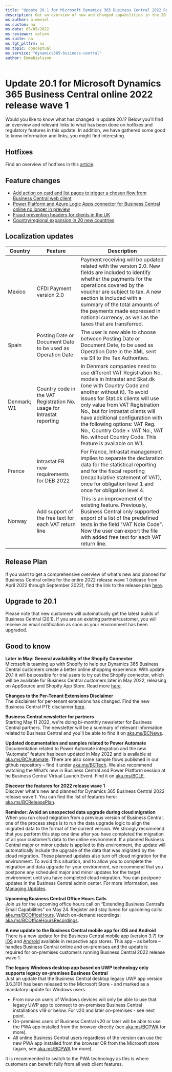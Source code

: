 ```yaml
---
title: "Update 20.1 for Microsoft Dynamics 365 Business Central 2022 Release Wave 1"
description: Get an overview of new and changed capabilities in the 20.1 update of Business Central online, which is part of 2022 release wave 1.
ms.author: a-emniel
ms.custom: na
ms.date: 05/05/2022
ms.reviewer: solsen
ms.suite: na
ms.tgt_pltfrm: na
ms.topic: conceptual
ms.service: "dynamics365-business-central"
author: EmmaNielsson
---
```


# Update 20.1 for Microsoft Dynamics 365 Business Central online 2022 release wave 1

Would you like to know what has changed in update 20.1? Below you'll find an overview and relevant links to what has been done on hotfixes and regulatory features in this update. In addition, we have gathered some good to know information and links, you might find interesting.

## Hotfixes

Find an overview of hotfixes in this [article](TBD).

## Feature changes  

- [Add action on card and list pages to trigger a chosen flow from Business Central web client](/dynamics365-release-plan/2022wave1/smb/dynamics365-business-central/action-group-run-chosen-instant-power-automate)
- [Power Platform and Azure Logic Apps connector for Business Central online no longer in preview](/dynamics365-release-plan/2022wave1/smb/dynamics365-business-central/improvements-power-automate-power-apps-connector)
- [Fraud prevention headers for clients in the UK](/dynamics365-release-plan/2022wave1/smb/dynamics365-business-central/fraud-prevention-headers-clients-uk)
- [Country/regional expansion in 20 new countries](/dynamics365-release-plan/2022wave1/smb/dynamics365-business-central/planned-features#country-and-regional)

## Localization updates

| Country| Feature  |Description|
|-------------|--------------|--------------|
|Mexico | CFDI Payment version 2.0 | Payment receiving will be updated related with the version 2.0. New fields are included to identify whether the payments for the operations covered by the voucher are subject to tax. A new section is included with a summary of the total amounts of the payments made expressed in national currency, as well as the taxes that are transferred. |
| Spain | Posting Date or Document Date to be used as Operation Date | The user is now able to choose between Posting Date or Document Date, to be used as Operation Date in the XML sent via SII to the Tax Authorities. |
| Denmark; W1 | Country code in the VAT Registration No. usage for Intrastat reporting | In Denmark companies need to use different VAT Registration No. models in Intrastat and Skat.dk (one with Country Code and another without it). To avoid issues for Stat.dk clients will use only value from VAT Registration No., but for intrastat clients will have additional configuration with the following options: VAT Reg. No., Country Code + VAT No., VAT No. without Country Code. This feature is available on W1. |
| France | Intrastat FR new requirements for DEB 2022 | For France, Intrastat management implies to separate the declaration data for the statistical reporting and for the fiscal reporting (recapitulative statement of VAT), once for obligation level 1 and once for obligation level 4. |
| Norway | Add support of the free text for each VAT return line | This is an improvement of the existing feature. Previously, Business Central only supported export of a list of the predefined texts in the field "VAT Note Code". Now the user can export the file with added free text for each VAT return line. |

## Release Plan  

If you want to get a comprehensive overview of what's new and planned for Business Central online for the entire 2022 release wave 1 (release from April 2022 through  September 2022), find the link to the release plan [here](/dynamics365-release-plan/2021wave2/smb/dynamics365-business-central/planned-features).

## Upgrade to 20.1

Please note that new customers will automatically get the latest builds of Business Central (20.1). If you are an existing partner/customer, you will receive an email notification as soon as your environment has been upgraded.

## Good to know

**Later in May: General availability of the Shopify Connector**  
Microsoft is teaming up with Shopify to help our Dynamics 365 Business Central customers create a better online shopping experience. With update 20.1 it will be possible for trial users to try out the Shopify connector, which will be available for Business Central customers later in May 2022, releasing on AppSource and Shopify App Store. Read more [here](/dynamics365-release-plan/2022wave1/smb/dynamics365-business-central/shopify-connector).

**Changes to the Per-Tenant Extensions Disclaimer**  
The disclaimer for per-tenant extensions has changed. Find the new Business Central PTE disclaimer [here](https://go.microsoft.com/fwlink/?linkid=2193002&clcid=0x409).

**Business Central newsletter for partners**  
Starting May 11 2022, we're doing bi-monthly newsletter for Business Central partners. The newsletter will be a summary of relevant information related to Business Central and you'll be able to find it on [aka.ms/BCNews](https://aka.ms/BCNews).

**Updated documentation and samples related to Power Automate**  
Documentation related to Power Automate integration and the new “Automate” feature has been updated in May 2022 and is available at [aka.ms/BCAutomate](https://aka.ms/bcautomate). There are also some sample flows published in our github repository – find it under [aka.ms/BCTech](https://aka.ms/bctech). We also recommend watching the What’s new in Business Central and Power Platform session at he Business Central Virtual Launch Event. Find it on [aka.ms/BCLE](https://aka.ms/bcle).

**Discover the features for 2022 release wave 1**  
Discover what's new and planned for Dynamics 365 Business Central 2022 release wave 1. You can find the list of features here: [aka.ms/BCReleasePlan](https://aka.ms/BCReleasePlan).

**Reminder: Avoid an unexpected data upgrade during cloud migration**  
When you run cloud migration from a previous version of Business Central, one of the process steps is to run the data upgrade logic to align the migrated data to the format of the current version. We strongly recommend that you perform this step one time after you have completed the migration of all your customer’s data to the online environment. If a planned Business Central major or minor update is applied to this environment, the update will automatically include the upgrade of the data that was migrated by the cloud migration. These planned updates also turn off cloud migration for the environment. To avoid this situation, and to allow you to complete the migration and data upgrade for your environment, we recommend that you postpone any scheduled major and minor updates for the target environment until you have completed cloud migration. You can postpone updates in the Business Central admin center. For more information, see [Managing Updates](/dynamics365/business-central/dev-itpro/administration/tenant-admin-center-update-management).  

**Upcoming Business Central Office Hours Calls**  
Join us for the upcoming office hours call on “Extending Business Central’s Email Capabilities” on May 24. Register and stay tuned for upcoming calls: [aka.ms/BCOfficeHours](https://aka.ms/BCOfficeHours). Watch on-demand recordings: [aka.ms/BCOfficeHoursRecordings](https://aka.ms/BCOfficeHoursRecordings).  

**A new update to the Business Central mobile app for iOS and Android**  
There is a new update for the Business Central mobile app (version 3.7) for [iOS](https://go.microsoft.com/fwlink/?LinkId=734847) and [Android](https://go.microsoft.com/fwlink/?LinkId=734849) available in respective app stores. This app – as before – handles Business Central online and on-premises and the update is required for on-premises customers running Business Central 2022 release wave 1.

**The legacy Windows desktop app based on UWP technology only supports legacy on-premises Business Central**  
Just an update that the Business Central desktop legacy UWP app version 3.6.3101 has been released to the Microsoft Store - and marked as a mandatory update for Windows users.

- From now on users of Windows devices will only be able to use that legacy UWP app to connect to on-premises Business Central installations v19 or below. For v20 and later on-premises - see next point.  
- On-premises users of Business Central v20 or later will be able to use the PWA app installed from the browser directly (see [aka.ms/BCPWA](https://aka.ms/bcpwa) for more).
- All online Business Central users regardless of the version can use the new PWA app installed from the browser OR from the Microsoft store (again, see [aka.ms/BCPWA](https://aka.ms/bcpwa) for more).  

It is recommended to switch to the PWA technology as this is where customers can benefit fully from all web client features.  

